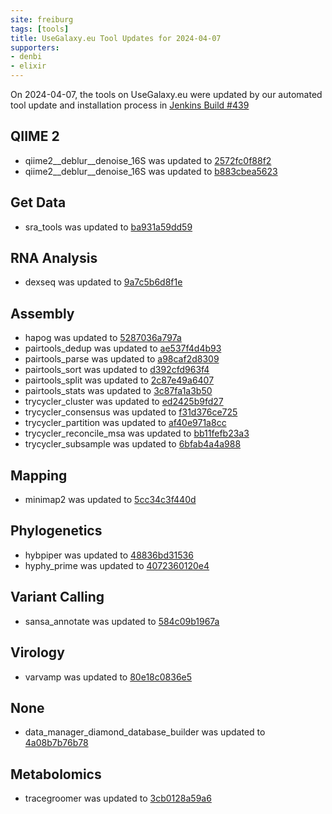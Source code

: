 ```yaml
---
site: freiburg
tags: [tools]
title: UseGalaxy.eu Tool Updates for 2024-04-07
supporters:
- denbi
- elixir
---
```


On 2024-04-07, the tools on UseGalaxy.eu were updated by our automated tool update and installation process in [Jenkins Build #439](https://build.galaxyproject.eu/job/usegalaxy-eu/job/install-tools/#439/)


## QIIME 2

- qiime2__deblur__denoise_16S was updated to [2572fc0f88f2](https://toolshed.g2.bx.psu.edu/view/q2d2/qiime2__deblur__denoise_16S/2572fc0f88f2)
- qiime2__deblur__denoise_16S was updated to [b883cbea5623](https://toolshed.g2.bx.psu.edu/view/q2d2/qiime2__deblur__denoise_16S/b883cbea5623)

## Get Data

- sra_tools was updated to [ba931a59dd59](https://toolshed.g2.bx.psu.edu/view/iuc/sra_tools/ba931a59dd59)

## RNA Analysis

- dexseq was updated to [9a7c5b6d8f1e](https://toolshed.g2.bx.psu.edu/view/iuc/dexseq/9a7c5b6d8f1e)

## Assembly

- hapog was updated to [5287036a797a](https://toolshed.g2.bx.psu.edu/view/iuc/hapog/5287036a797a)
- pairtools_dedup was updated to [ae537f4d4b93](https://toolshed.g2.bx.psu.edu/view/iuc/pairtools_dedup/ae537f4d4b93)
- pairtools_parse was updated to [a98caf2d8309](https://toolshed.g2.bx.psu.edu/view/iuc/pairtools_parse/a98caf2d8309)
- pairtools_sort was updated to [d392cfd963f4](https://toolshed.g2.bx.psu.edu/view/iuc/pairtools_sort/d392cfd963f4)
- pairtools_split was updated to [2c87e49a6407](https://toolshed.g2.bx.psu.edu/view/iuc/pairtools_split/2c87e49a6407)
- pairtools_stats was updated to [3c87fa1a3b50](https://toolshed.g2.bx.psu.edu/view/iuc/pairtools_stats/3c87fa1a3b50)
- trycycler_cluster was updated to [ed2425b9fd27](https://toolshed.g2.bx.psu.edu/view/iuc/trycycler_cluster/ed2425b9fd27)
- trycycler_consensus was updated to [f31d376ce725](https://toolshed.g2.bx.psu.edu/view/iuc/trycycler_consensus/f31d376ce725)
- trycycler_partition was updated to [af40e971a8cc](https://toolshed.g2.bx.psu.edu/view/iuc/trycycler_partition/af40e971a8cc)
- trycycler_reconcile_msa was updated to [bb11fefb23a3](https://toolshed.g2.bx.psu.edu/view/iuc/trycycler_reconcile_msa/bb11fefb23a3)
- trycycler_subsample was updated to [6bfab4a4a988](https://toolshed.g2.bx.psu.edu/view/iuc/trycycler_subsample/6bfab4a4a988)

## Mapping

- minimap2 was updated to [5cc34c3f440d](https://toolshed.g2.bx.psu.edu/view/iuc/minimap2/5cc34c3f440d)

## Phylogenetics

- hybpiper was updated to [48836bd31536](https://toolshed.g2.bx.psu.edu/view/iuc/hybpiper/48836bd31536)
- hyphy_prime was updated to [4072360120e4](https://toolshed.g2.bx.psu.edu/view/iuc/hyphy_prime/4072360120e4)

## Variant Calling

- sansa_annotate was updated to [584c09b1967a](https://toolshed.g2.bx.psu.edu/view/iuc/sansa_annotate/584c09b1967a)

## Virology

- varvamp was updated to [80e18c0836e5](https://toolshed.g2.bx.psu.edu/view/iuc/varvamp/80e18c0836e5)

## None

- data_manager_diamond_database_builder was updated to [4a08b7b76b78](https://toolshed.g2.bx.psu.edu/view/iuc/data_manager_diamond_database_builder/4a08b7b76b78)

## Metabolomics

- tracegroomer was updated to [3cb0128a59a6](https://toolshed.g2.bx.psu.edu/view/iuc/tracegroomer/3cb0128a59a6)

